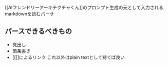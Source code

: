 [[AIフレンドリーアーキテクチャくん]]のプロンプト生成の元として入力されるmarkdownを読むパーサ

## パースできるべきもの
- 見出し
- 箇条書き
- [[]]によるリンク
これ以外はplain textとして持てば良い